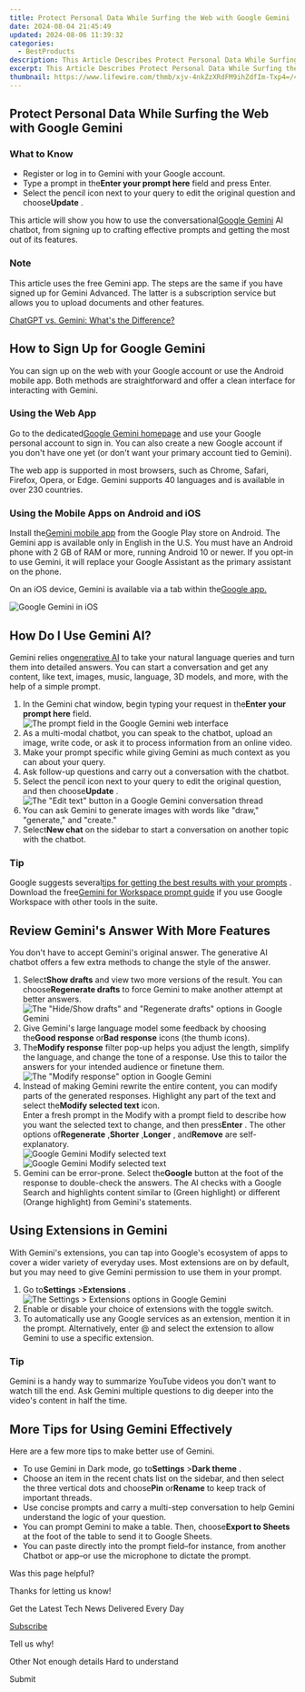 ```yaml
---
title: Protect Personal Data While Surfing the Web with Google Gemini
date: 2024-08-04 21:45:49
updated: 2024-08-06 11:39:32
categories:
  - BestProducts
description: This Article Describes Protect Personal Data While Surfing the Web with Google Gemini
excerpt: This Article Describes Protect Personal Data While Surfing the Web with Google Gemini
thumbnail: https://www.lifewire.com/thmb/xjv-4nkZzXRdFM9ihZdfIm-Txp4=/400x300/filters:no_upscale():max_bytes(150000):strip_icc():format(webp)/CloseupofmanusingMacBookPro-5a213c44675042f18618e6917405a7ca.jpg
---
```


## Protect Personal Data While Surfing the Web with Google Gemini
### What to Know

* Register or log in to Gemini with your Google account.
* Type a prompt in the**Enter your prompt here** field and press Enter.
* Select the pencil icon next to your query to edit the original question and choose**Update** .

 This article will show you how to use the conversational[Google Gemini](https://www.lifewire.com/what-is-google-bard-7151624) AI chatbot, from signing up to crafting effective prompts and getting the most out of its features.

### Note

 This article uses the free Gemini app. The steps are the same if you have signed up for Gemini Advanced. The latter is a subscription service but allows you to upload documents and other features.

[ChatGPT vs. Gemini: What's the Difference?](https://www.lifewire.com/chatgpt-vs-bard-7504876)

## How to Sign Up for Google Gemini

 You can sign up on the web with your Google account or use the Android mobile app. Both methods are straightforward and offer a clean interface for interacting with Gemini.

### Using the Web App

 Go to the dedicated[Google Gemini homepage](https://gemini.google.com/) and use your Google personal account to sign in. You can also create a new Google account if you don't have one yet (or don't want your primary account tied to Gemini).

 The web app is supported in most browsers, such as Chrome, Safari, Firefox, Opera, or Edge. Gemini supports 40 languages and is available in over 230 countries.

### Using the Mobile Apps on Android and iOS

 Install the[Gemini mobile app](https://play.google.com/store/apps/details?id=com.google.android.apps.bard) from the Google Play store on Android. The Gemini app is available only in English in the U.S. You must have an Android phone with 2 GB of RAM or more, running Android 10 or newer. If you opt-in to use Gemini, it will replace your Google Assistant as the primary assistant on the phone.

 On an iOS device, Gemini is available via a tab within the[Google app.](https://apps.apple.com/us/app/google/id284815942)

![Google Gemini in iOS](https://www.lifewire.com/thmb/9i8u4Mbuaiwb1oioPFtMAGMytEE=/1500x0/filters:no_upscale():max_bytes(150000):strip_icc():format(webp)/Google-Gemini-iOS-bf356a55a5cd4d01afecd0dc2f5b6da2.jpg)

## How Do I Use Gemini AI?

 Gemini relies on[generative AI](https://www.lifewire.com/what-is-generative-ai-7510795) to take your natural language queries and turn them into detailed answers. You can start a conversation and get any content, like text, images, music, language, 3D models, and more, with the help of a simple prompt.

1. In the Gemini chat window, begin typing your request in the**Enter your prompt here** field.  
![The prompt field in the Google Gemini web interface](https://www.lifewire.com/thmb/df8I0SZWORbiyM8-BLz2rxN2m8M=/1500x0/filters:no_upscale():max_bytes(150000):strip_icc():format(webp)/Google-Gemini-prompt-field-94528b5550664e2f9c5c489c7ba2cd98.jpg)
2. As a multi-modal chatbot, you can speak to the chatbot, upload an image, write code, or ask it to process information from an online video.
3. Make your prompt specific while giving Gemini as much context as you can about your query.
4. Ask follow-up questions and carry out a conversation with the chatbot.
5. Select the pencil icon next to your query to edit the original question, and then choose**Update** .  
![The "Edit text" button in a Google Gemini conversation thread](https://www.lifewire.com/thmb/_04NldjfAsFL2Pg-aF1dc1XxgBM=/1500x0/filters:no_upscale():max_bytes(150000):strip_icc():format(webp)/Edit-text-on-Google-Gemini-b0d9f137d7e14ee2958822fb9d6f92fa.jpg)
6. You can ask Gemini to generate images with words like "draw," "generate," and "create."
7. Select**New chat** on the sidebar to start a conversation on another topic with the chatbot.

### Tip

 Google suggests several[tips for getting the best results with your prompts](https://support.google.com/a/users/answer/14200040?hl=en) . Download the free[Gemini for Workspace prompt guide](https://inthecloud.withgoogle.com/gemini-for-google-workspace-prompt-guide/dl-cd.html) if you use Google Workspace with other tools in the suite.

## Review Gemini's Answer With More Features

 You don't have to accept Gemini's original answer. The generative AI chatbot offers a few extra methods to change the style of the answer.  

1. Select**Show drafts** and view two more versions of the result. You can choose**Regenerate drafts** to force Gemini to make another attempt at better answers.  
![The "Hide/Show drafts" and "Regenerate drafts" options in Google Gemini](https://www.lifewire.com/thmb/qA7gawJp3_oXG1w3DcDUr9ydFBE=/1500x0/filters:no_upscale():max_bytes(150000):strip_icc():format(webp)/Hide-drafts-and-regenerate-google-gemini-9cbbe551f2904f008b8c05bcf385caa5.jpg)
2. Give Gemini's large language model some feedback by choosing the**Good response** or**Bad response** icons (the thumb icons).
3. The**Modify response** filter pop-up helps you adjust the length, simplify the language, and change the tone of a response. Use this to tailor the answers for your intended audience or finetune them.  
![The "Modify response" option in Google Gemini](https://www.lifewire.com/thmb/tM5Ik6bHqWlxMYpKv-VT30BTI2A=/1500x0/filters:no_upscale():max_bytes(150000):strip_icc():format(webp)/Modify-response-in-Google-Gemini-c53c46000aea49879f6ad313767b5a33.jpg)
4. Instead of making Gemini rewrite the entire content, you can modify parts of the generated responses. Highlight any part of the text and select the**Modify selected text** icon.  
 Enter a fresh prompt in the Modify with a prompt field to describe how you want the selected text to change, and then press**Enter** . The other options of**Regenerate** ,**Shorter** ,**Longer** , and**Remove** are self-explanatory.  
![Google Gemini Modify selected text ](https://www.lifewire.com/thmb/ek4DwjpGOxgIqgqgg0yWUoHFeHo=/1500x0/filters:no_upscale():max_bytes(150000):strip_icc():format(webp)/GoogleGemini-Modify-Answer-Content-34d76e37a88c42c9969dfd593be19c21.jpg)  
![Google Gemini Modify selected text ](https://www.lifewire.com/thmb/ek4DwjpGOxgIqgqgg0yWUoHFeHo=/1500x0/filters:no_upscale():max_bytes(150000):strip_icc():format(webp)/GoogleGemini-Modify-Answer-Content-34d76e37a88c42c9969dfd593be19c21.jpg)
5. Gemini can be error-prone. Select the**Google** button at the foot of the response to double-check the answers. The AI checks with a Google Search and highlights content similar to (Green highlight) or different (Orange highlight) from Gemini's statements.

## Using Extensions in Gemini

 With Gemini's extensions, you can tap into Google's ecosystem of apps to cover a wider variety of everyday uses. Most extensions are on by default, but you may need to give Gemini permission to use them in your prompt.

1. Go to**Settings** \>**Extensions** .  
![The Settings > Extensions options in Google Gemini](https://www.lifewire.com/thmb/pccAkIep3BpKkhVuV-2YYAWwlYY=/1500x0/filters:no_upscale():max_bytes(150000):strip_icc():format(webp)/Extensions-in-Google-Gemini-08e89dd23f4940048feb9db7f2cf1f17.jpg)
2. Enable or disable your choice of extensions with the toggle switch.
3. To automatically use any Google services as an extension, mention it in the prompt. Alternatively, enter @ and select the extension to allow Gemini to use a specific extension.

### Tip

 Gemini is a handy way to summarize YouTube videos you don't want to watch till the end. Ask Gemini multiple questions to dig deeper into the video's content in half the time.

## More Tips for Using Gemini Effectively

 Here are a few more tips to make better use of Gemini.

* To use Gemini in Dark mode, go to**Settings** \>**Dark theme** .
* Choose an item in the recent chats list on the sidebar, and then select the three vertical dots and choose**Pin** or**Rename** to keep track of important threads.
* Use concise prompts and carry a multi-step conversation to help Gemini understand the logic of your question.
* You can prompt Gemini to make a table. Then, choose**Export to Sheets** at the foot of the table to send it to Google Sheets.
* You can paste directly into the prompt field–for instance, from another Chatbot or app–or use the microphone to dictate the prompt.

Was this page helpful?

Thanks for letting us know!

 Get the Latest Tech News Delivered Every Day

[Subscribe](https://www.lifewire.com/#)

Tell us why!

 Other  Not enough details  Hard to understand

 Submit

<ins class="adsbygoogle"
     style="display:block"
     data-ad-format="autorelaxed"
     data-ad-client="ca-pub-7571918770474297"
     data-ad-slot="1223367746"></ins>



<ins class="adsbygoogle"
     style="display:block"
     data-ad-client="ca-pub-7571918770474297"
     data-ad-slot="8358498916"
     data-ad-format="auto"
     data-full-width-responsive="true"></ins>

